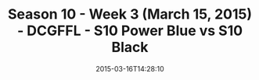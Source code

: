 ---
title: Season 10 - Week 3 (March 15, 2015) - DCGFFL - S10 Power Blue vs S10 Black
teams-score:
- team: _teams/s10-power-blue.md
  score: 32
- team: _teams/s10-black.md
  score: 24
mvp: Jerrell P. (Power Blue); Alex P. (Black)
game-ball: N/A
season: 10
week:
date: '2015-03-16T14:28:10'
pageid: season-10-week-three-4434-vs-4420
---